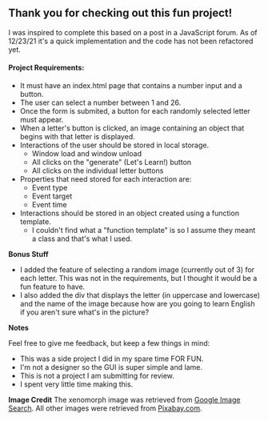## Thank you for checking out this fun project!

I was inspired to complete this based on a post in a JavaScript forum. As of 12/23/21 it's a quick implementation and the code has not been refactored yet.

#### Project Requirements:
* It must have an index.html page that contains a number input and a button.
* The user can select a number between 1 and 26.
* Once the form is submited, a button for each randomly selected letter must appear.
* When a letter's button is clicked, an image containing an object that begins with that letter is displayed.
* Interactions of the user should be stored in local storage.
    * Window load and window unload
    * All clicks on the "generate" (Let's Learn!) button
    * All clicks on the individual letter buttons
* Properties that need stored for each interaction are:
    * Event type
    * Event target
    * Event time
* Interactions should be stored in an object created using a function template.
    * I couldn't find what a "function template" is so I assume they meant a class and that's what I used.

**Bonus Stuff**
* I added the feature of selecting a random image (currently out of 3) for each letter. This was not in the requirements, but I thought it would be a fun feature to have.
* I also added the div that displays the letter (in uppercase and lowercase) and the name of the image because how are you going to learn English if you aren't sure what's in the picture?

**Notes**

Feel free to give me feedback, but keep a few things in mind:
* This was a side project I did in my spare time FOR FUN.
* I'm not a designer so the GUI is super simple and lame.
* This is not a project I am submitting for review.
* I spent very little time making this.

**Image Credit**
The xenomorph image was retrieved from [Google Image Search](https://www.google.com/url?sa=i&url=https%3A%2F%2Fwww.polygon.com%2F2017%2F12%2F14%2F16776452%2Fdisney-princesses-alien-queen&psig=AOvVaw06yVN3ENA6NOJbBW1qhS_q&ust=1640357694565000&source=images&cd=vfe&ved=0CAsQjRxqFwoTCJipod-W-vQCFQAAAAAdAAAAABAD). All other images were retrieved from [Pixabay.com](https://pixabay.com/).